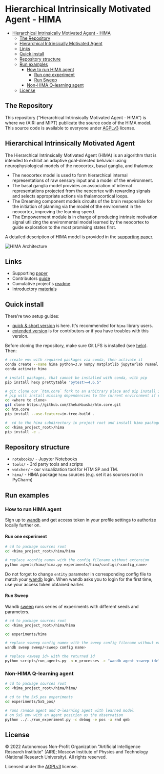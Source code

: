 # Hierarchical Intrinsically Motivated Agent - HIMA

- [Hierarchical Intrinsically Motivated Agent - HIMA](#hierarchical-intrinsically-motivated-agent---hima)
  - [The Repository](#the-repository)
  - [Hierarchical Intrinsically Motivated Agent](#hierarchical-intrinsically-motivated-agent)
  - [Links](#links)
  - [Quick install](#quick-install)
  - [Repository structure](#repository-structure)
  - [Run examples](#run-examples)
    - [How to run HIMA agent](#how-to-run-hima-agent)
      - [Run one experiment](#run-one-experiment)
      - [Run Sweep](#run-sweep)
    - [Non-HIMA Q-learning agent](#non-hima-q-learning-agent)
  - [License](#license)

## The Repository

This repository ("Hierarchical Intrinsically Motivated Agent - HIMA") is where we (AIRI and MIPT) publicate the source code of the HIMA model. This source code is available to everyone under [AGPLv3](./LICENSE) license.

## Hierarchical Intrinsically Motivated Agent

The Hierarchical Intrinsically Motivated Agent (HIMA) is an algorithm that is intended to exhibit an adaptive goal-directed behavior using neurophysiological models of the neocortex, basal ganglia, and thalamus:

- The neocortex model is used to form hierarchical internal representations of raw sensory input and a model of the environment.
- The basal ganglia model provides an association of internal representations projected from the neocortex with rewarding signals and selects appropriate actions via thalamocortical loops.
- The Dreaming component models circuits of the brain responsible for the initiation of planning via the model of the environment in the neocortex, improving the learning speed.
- The Empowerment module is in charge of producing intrinsic motivation signal utilizing the environmental model learned by the neocortex to guide exploration to the most promising states first.

A detailed description of HIMA model is provided in the [supporting paper](https://www.doi.org/10.1186/s40708-022-00156-6).

![HIMA Architecture](assets/hima_arch.png)

## Links

- Supporting [paper](https://www.doi.org/10.1186/s40708-022-00156-6)
- Contributors [guide](./CONTRIBUTING.md)
- Cumulative project's [readme](hima/README.md)
- Introductory [materials](./intro.md)

## Quick install

There're two setup guides:

- [quick & short version](#quick-install) is here. It's recommended for `hima` library users.
- [extended version](./install.md/#install-requirements) is for contributors or if you have troubles with this version.

Before cloning the repository, make sure Git LFS is installed (see [help](./install.md/#git-lfs)). Then:

```bash
# create env with required packages via conda, then activate it
conda create --name hima python=3.9 numpy matplotlib jupyterlab ruamel.yaml tqdm wandb mock imageio seaborn
conda activate hima

# install packages, that cannot be installed with conda, with pip
pip install hexy prettytable "pytest>=4.6.5"

# git clone our `htm.core` fork to an arbitrary place and pip install it from sources
# pip will install missing dependencies to the current environment if needed
cd <where to clone>
git clone https://github.com/ZhekaHauska/htm.core.git
cd htm.core
pip install --use-feature=in-tree-build .

#  cd to the hima subdirectory in project root and install hima package
cd <hima_project_root>/hima
pip install -e .
```

## Repository structure

- `notebooks/` - Jupyter Notebooks
- `tools/` - 3rd party tools and scripts
- `watcher/` - our visualization tool for HTM SP and TM.
- `hima/` - HIMA package `hima` sources (e.g. set it as sources root in PyCharm)

## Run examples

### How to run HIMA agent

Sign up to [wandb](https://wandb.ai/) and get access token in your profile settings to authorize locally further on.

#### Run one experiment

``` bash
# cd to package sources root
cd <hima_project_root>/hima/hima

# replace <config name> with the config filename without extension
python agents/hima/hima.py experiments/hima/configs/<config_name>
```

Do not forget to change `entity` parameter in corresponding config file to match your [wandb](https://wandb.ai/) login. When wandb asks you to login for the first time, use your access token obtained earlier.

#### Run Sweep

Wandb [sweep](https://docs.wandb.ai/guides/sweeps) runs series of experiments with different seeds and parameters.

```bash
# cd to package sources root
cd <hima_project_root>/hima/hima

cd experiments/hima

# replace <sweep config name> with the sweep config filename without extension
wandb sweep sweep/<sweep config name>

# replace <sweep id> with the returned id
python scripts/run_agents.py -n n_processes -c "wandb agent <sweep id>"
```

### Non-HIMA Q-learning agent

```bash
# cd to package sources root
cd <hima_project_root>/hima/hima/

# cd to the 5x5_pos experiments
cd experiments/5x5_pos/

# runs random agent and Q-learning agent with learned model 
# on 5x5 env with an agent position as the observation
python ../../run_experiment.py -c debug -e pos -a rnd qmb
```

## License

© 2022 Autonomous Non-Profit Organization "Artificial Intelligence Research Institute" (AIRI); Moscow Institute of Physics and Technology (National Research University). All rights reserved.

Licensed under the [AGPLv3](./LICENSE) license.
